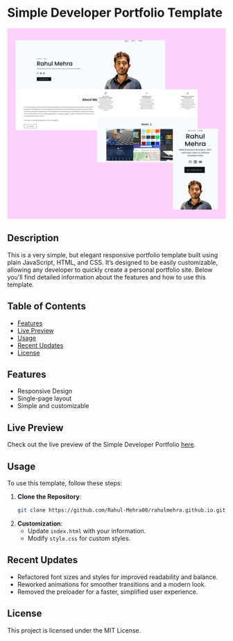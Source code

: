 # Simple Developer Portfolio Template

![Project Preview](portfolio_preview.jpg)

## Description

This is a very simple, but elegant responsive portfolio template built using plain JavaScript, HTML, and CSS. It’s designed to be easily customizable, allowing any developer to quickly create a personal portfolio site. Below you'll find detailed information about the features and how to use this template.

## Table of Contents

- [Features](#features)
- [Live Preview](#live-preview)
- [Usage](#usage)
- [Recent Updates](#recent-updates)
- [License](#license)

## Features

- Responsive Design
- Single-page layout
- Simple and customizable

## Live Preview

Check out the live preview of the Simple Developer Portfolio [here](https://rahul-mehra00.github.io/rahulmehra.github.io/).

## Usage

To use this template, follow these steps:

1. **Clone the Repository**: 
    ```bash
    git clone https://github.com/Rahul-Mehra00/rahulmehra.github.io.git
    ```
2. **Customization**:
   - Update `index.html` with your information.
   - Modify `style.css` for custom styles.

## Recent Updates

- Refactored font sizes and styles for improved readability and balance.
- Reworked animations for smoother transitions and a modern look.
- Removed the preloader for a faster, simplified user experience.

## License

This project is licensed under the MIT License.
